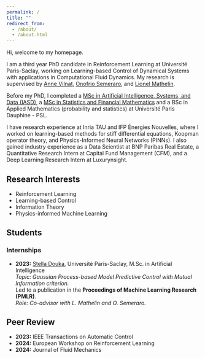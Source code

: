 ```yaml
---
permalink: /
title: ""
redirect_from: 
  - /about/
  - /about.html
---
```


Hi, welcome to my homepage.

I am a third year PhD candidate in Reinforcement Learning at Université Paris-Saclay, working on Learning-based Control of Dynamical Systems with applications in Computational Fluid Dynamics.
My research is supervised by [Anne Vilnat](https://perso.limsi.fr/anne/), [Onofrio Semeraro](https://scholar.google.fr/citations?user=kregZ48AAAAJ&hl=en), and [Lionel Mathelin](https://perso.limsi.fr/mathelin/).

Before my PhD, I completed a [MSc in Artificial Intelligence, Systems, and Data (IASD)](https://www.masteriasd.eu/fr/), a [MSc in Statistics and Financial Mathematics](https://dauphine.psl.eu/formations/masters/mathematiques-et-applications/m2-ingenierie-statistique-et-financiere) and a BSc in Applied Mathematics (probability and statistics)  at Université Paris Dauphine - PSL.

I have research experience at Inria TAU and IFP Énergies Nouvelles, where I worked on learning-based methods for stiff differential equations, Koopman operator theory, and Physics-Informed Neural Networks (PINNs).
I also gained industry experience as a Data Scientist at BNP Paribas Real Estate, a Quantitative Research Intern at Capital Fund Management (CFM), and a Deep Learning Research Intern at Luxurynsight.


## Research Interests
- Reinforcement Learning
- Learning-based Control
- Information Theory
- Physics-informed Machine Learning


## Students
### Internships
- **2023:** [Stella Douka](https://scholar.google.com/citations?user=bV4mjlQAAAAJ&hl=en), Université Paris-Saclay, M.Sc. in Artificial Intelligence  
  *Topic: Gaussian Process-based Model Predictive Control with Mutual Information criterion.*  
  Led to a publication in the **Proceedings of Machine Learning Research (PMLR)**.  
  *Role: Co-advisor with L. Mathelin and O. Semeraro.*

## Peer Review
- **2023:** IEEE Transactions on Automatic Control
- **2024:** European Workshop on Reinforcement Learning
- **2024:** Journal of Fluid Mechanics
